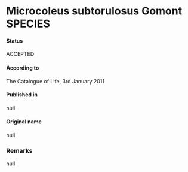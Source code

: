 # Microcoleus subtorulosus Gomont SPECIES

#### Status
ACCEPTED

#### According to
The Catalogue of Life, 3rd January 2011

#### Published in
null

#### Original name
null

### Remarks
null